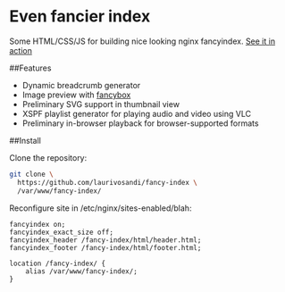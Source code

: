# Even fancier index

Some HTML/CSS/JS for building nice looking nginx fancyindex.
[See it in action](http://lauri.vosandi.com/8bp/)

##Features

-   Dynamic breadcrumb generator
-   Image preview with [fancybox](http://fancybox.net/)
-   Preliminary SVG support in thumbnail view
-   XSPF playlist generator for playing audio and video using VLC
-   Preliminary in-browser playback for browser-supported formats

##Install

Clone the repository:

```bash
git clone \
  https://github.com/laurivosandi/fancy-index \
  /var/www/fancy-index/
```

Reconfigure site in /etc/nginx/sites-enabled/blah:

```nginx
fancyindex on;
fancyindex_exact_size off;
fancyindex_header /fancy-index/html/header.html;
fancyindex_footer /fancy-index/html/footer.html;

location /fancy-index/ {
    alias /var/www/fancy-index/;
}
```

